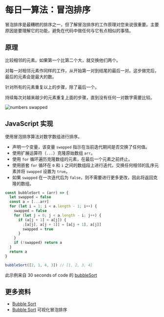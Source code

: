 # 每日一算法：冒泡排序

冒泡排序是最糟糕的排序之一，但了解冒泡排序的工作原理对您来说很重要。主要原因是要理解它的功能，避免在代码中做任何与它有点相似的事情。

## 原理

比较相邻的元素。如果第一个比第二个大，就交换他们两个。

对每一对相邻元素作同样的工作，从开始第一对到结尾的最后一对。这步做完后，最后的元素会是最大的数。

针对所有的元素重复以上的步骤，除了最后一个。

持续每次对越来越少的元素重复上面的步骤，直到没有任何一对数字需要比较。

![numbers swapped](https://upload-images.jianshu.io/upload_images/18281896-254d16f74ebf00b9.png?imageMogr2/auto-orient/strip%7CimageView2/2/w/1240)

## JavaScript 实现

使用冒泡排序算法对数字数组进行排序。

- 声明一个变量，该变量 `swapped` 指示在当前迭代期间是否交换了任何值。
- 使用扩展运算符（`...`）克隆原始数组 `arr`。
- 使用 `for` 循环遍历克隆数组的元素，在最后一个元素之前终止。
- 使用嵌套 `for` 循环在 `0` 和 `i` 之间的数组段上进行迭代，交换任何相邻的乱序元素并将 `swapped` 设置为 `true`。
- 如果 `swapped` 在一次迭代后为 `false`，则不需要进行更多更改，因此将返回克隆的数组。

```js
const bubbleSort = (arr) => {
  let swapped = false
  const a = [...arr]
  for (let i = 1; i < a.length - 1; i++) {
    swapped = false
    for (let j = 0; j < a.length - i; j++) {
      if (a[j + 1] < a[j]) {
        ;[a[j], a[j + 1]] = [a[j + 1], a[j]]
        swapped = true
      }
    }
    if (!swapped) return a
  }
  return a
}

bubbleSort([2, 1, 4, 3]) // [1, 2, 3, 4]
```

此示例来自 30 seconds of code 的 [bubbleSort](https://www.30secondsofcode.org/js/s/bubble-sort)

## 更多资料

- [Bubble Sort](https://github.com/trekhleb/javascript-algorithms/tree/master/src/algorithms/sorting/bubble-sort)
- [Bubble Sort](https://algorithm-visualizer.org/brute-force/bubble-sort) 可视化冒泡排序
